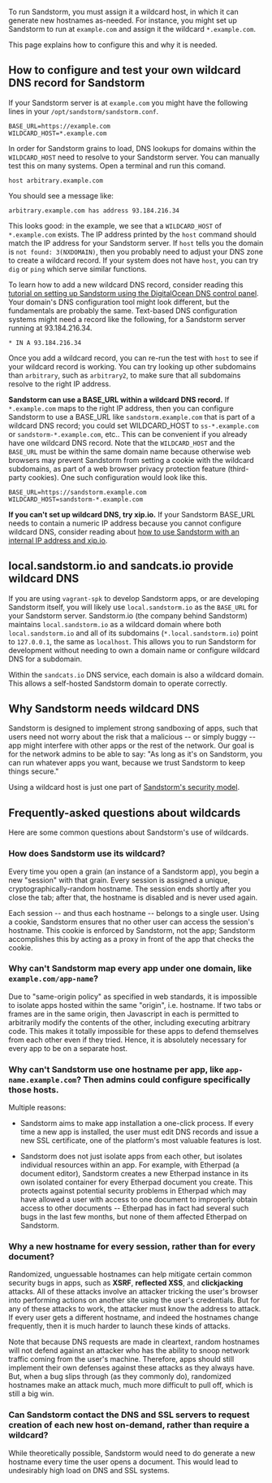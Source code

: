 To run Sandstorm, you must assign it a wildcard host, in which it can generate new hostnames
as-needed. For instance, you might set up Sandstorm to run at `example.com` and assign it the
wildcard `*.example.com`.

This page explains how to configure this and why it is needed.

## How to configure and test your own wildcard DNS record for Sandstorm

If your Sandstorm server is at `example.com` you might have the following lines in your
`/opt/sandstorm/sandstorm.conf`.

```
BASE_URL=https://example.com
WILDCARD_HOST=*.example.com
```

In order for Sandstorm grains to load, DNS lookups for domains within the `WILDCARD_HOST` need to
resolve to your Sandstorm server. You can manually test this on many systems. Open a terminal and
run this comand.

```
host arbitrary.example.com
```

You should see a message like:

```
arbitrary.example.com has address 93.184.216.34
```

This looks good: in the example, we see that a `WILDCARD_HOST` of `*.example.com` exists. The IP
address printed by the `host` command should match the IP address for your Sandstorm server. If
`host` tells you the domain is `not found: 3(NXDOMAIN)`, then you probably need to adjust your DNS
zone to create a wildcard record. If your system does not have `host`, you can try `dig` or `ping`
which serve similar functions.

To learn how to add a new wildcard DNS record, consider reading this [tutorial on setting up
Sandstorm using the DigitalOcean DNS control
panel](https://www.digitalocean.com/community/tutorials/how-to-install-sandstorm-on-ubuntu-14-04). Your
domain's DNS configuration tool might look different, but the fundamentals are probably the
same. Text-based DNS configuration systems might need a record like the following, for a Sandstorm
server running at 93.184.216.34.

```
* IN A 93.184.216.34
```

Once you add a wildcard record, you can re-run the test with `host` to see if your wildcard record
is working. You can try looking up other subdomains than `arbitrary`, such as `arbitrary2`, to make
sure that all subdomains resolve to the right IP address.

**Sandstorm can use a BASE_URL within a wildcard DNS record.** If `*.example.com` maps to the right
IP address, then you can configure Sandstorm to use a BASE_URL like `sandstorm.example.com` that is
part of a wildcard DNS record; you could set WILDCARD_HOST to `ss-*.example.com` or
`sandstorm-*.example.com`, etc.. This can be convenient if you already have one wildcard DNS
record. Note that the `WILDCARD_HOST` and the `BASE_URL` must be within the same domain name because
otherwise web browsers may prevent Sandstorm from setting a cookie with the wildcard subdomains, as
part of a web browser privacy protection feature (third-party cookies). One such configuration would
look like this.

```
BASE_URL=https://sandstorm.example.com
WILDCARD_HOST=sandstorm-*.example.com
```

**If you can't set up wildcard DNS, try xip.io.** If your Sandstorm BASE_URL needs to contain a
numeric IP address because you cannot configure wildcard DNS, consider reading about [how to use
Sandstorm with an internal IP address and
xip.io](faq.md#how-do-i-use-sandstorm-with-an-internal-ip-address).

## local.sandstorm.io and sandcats.io provide wildcard DNS

If you are using `vagrant-spk` to develop Sandstorm apps, or are developing Sandstorm itself, you
will likely use `local.sandstorm.io` as the `BASE_URL` for your Sandstorm server. Sandstorm.io (the
company behind Sandstorm) maintains `local.sandstorm.io` as a wildcard domain where both
`local.sandstorm.io` and all of its subdomains (`*.local.sandstorm.io`) point to `127.0.0.1`, the
same as `localhost`. This allows you to run Sandstorm for development without needing to own a
domain name or configure wildcard DNS for a subdomain.

Within the `sandcats.io` DNS service, each domain is also a wildcard domain. This allows a
self-hosted Sandstorm domain to operate correctly.

## Why Sandstorm needs wildcard DNS

Sandstorm is designed to implement strong sandboxing of apps, such
that users need not worry about the risk that a malicious -- or simply
buggy -- app might interfere with other apps or the rest of the
network. Our goal is for the network admins to be able to say: "As
long as it's on Sandstorm, you can run whatever apps you want, because
we trust Sandstorm to keep things secure."

Using a wildcard host is just one part of [Sandstorm's security
model](../using/security-practices.md).

## Frequently-asked questions about wildcards

Here are some common questions about Sandstorm's use of wildcards.

### How does Sandstorm use its wildcard?

Every time you open a grain (an instance of a Sandstorm app), you
begin a new "session" with that grain. Every session is assigned a
unique, cryptographically-random hostname. The session ends shortly
after you close the tab; after that, the hostname is disabled and is
never used again.

Each session -- and thus each hostname -- belongs to a single
user. Using a cookie, Sandstorm ensures that no other user can access
the session's hostname. This cookie is enforced by Sandstorm, not the
app; Sandstorm accomplishes this by acting as a proxy in front of the
app that checks the cookie.

### Why can't Sandstorm map every app under one domain, like `example.com/app-name`?

Due to "same-origin policy" as specified in web standards, it is
impossible to isolate apps hosted within the same "origin",
i.e. hostname. If two tabs or frames are in the same origin, then
Javascript in each is permitted to arbitrarily modify the contents of
the other, including executing arbitrary code. This makes it totally
impossible for these apps to defend themselves from each other even if
they tried. Hence, it is absolutely necessary for every app to be on a
separate host.

### Why can't Sandstorm use one hostname per app, like `app-name.example.com`? Then admins could configure specifically those hosts.

Multiple reasons:

* Sandstorm aims to make app installation a one-click process. If
  every time a new app is installed, the user must edit DNS records
  and issue a new SSL certificate, one of the platform's most valuable
  features is lost.

* Sandstorm does not just isolate apps from each other, but isolates
  individual resources within an app. For example, with Etherpad (a
  document editor), Sandstorm creates a new Etherpad instance in its
  own isolated container for every Etherpad document you create. This
  protects against potential security problems in Etherpad which may
  have allowed a user with access to one document to improperly obtain
  access to other documents -- Etherpad has in fact had several such
  bugs in the last few months, but none of them affected Etherpad on
  Sandstorm.

### Why a new hostname for every session, rather than for every document?

Randomized, unguessable hostnames can help mitigate certain common
security bugs in apps, such as **XSRF**, **reflected XSS**, and
**clickjacking** attacks. All of these attacks involve an attacker
tricking the user's browser into performing actions on another site
using the user's credentials. But for any of these attacks to work,
the attacker must know the address to attack. If every user gets a
different hostname, and indeed the hostnames change frequently, then
it is much harder to launch these kinds of attacks.

Note that because DNS requests are made in cleartext, random hostnames
will not defend against an attacker who has the ability to snoop
network traffic coming from the user's machine. Therefore, apps should
still implement their own defenses against these attacks as they
always have. But, when a bug slips through (as they commonly do),
randomized hostnames make an attack much, much more difficult to pull
off, which is still a big win.

### Can Sandstorm contact the DNS and SSL servers to request creation of each new host on-demand, rather than require a wildcard?

While theoretically possible, Sandstorm would need to do generate a
new hostname every time the user opens a document. This would lead to
undesirably high load on DNS and SSL systems.
